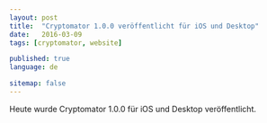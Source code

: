 ```yaml
---
layout: post
title:  "Cryptomator 1.0.0 veröffentlicht für iOS und Desktop"
date:   2016-03-09
tags: [cryptomator, website]

published: true
language: de

sitemap: false
---
```

Heute wurde Cryptomator 1.0.0 für iOS und Desktop veröffentlicht.

